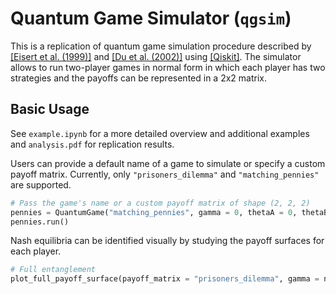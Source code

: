 # Quantum Game Simulator (`qgsim`)

This is a replication of quantum game simulation procedure described by [[Eisert et al. (1999)]](https://journals.aps.org/prl/abstract/10.1103/PhysRevLett.83.3077) and [[Du et al. (2002)]](https://journals.aps.org/prl/abstract/10.1103/PhysRevLett.88.137902) using [[Qiskit]](https://qiskit.org). The simulator allows to run two-player games in normal form in which each player has two strategies and the payoffs can be represented in a 2x2 matrix.

## Basic Usage

See `example.ipynb` for a more detailed overview and additional examples and `analysis.pdf` for replication results. 

Users can provide a default name of a game to simulate or specify a custom payoff matrix. Currently, only `"prisoners_dilemma"` and `"matching_pennies"` are supported. 
```python
# Pass the game's name or a custom payoff matrix of shape (2, 2, 2)
pennies = QuantumGame("matching_pennies", gamma = 0, thetaA = 0, thetaB = 0, phiA = 0, phiB = 0)
pennies.run()
```

Nash equilibria can be identified visually by studying the payoff surfaces for each player.
```python
# Full entanglement
plot_full_payoff_surface(payoff_matrix = "prisoners_dilemma", gamma = np.pi / 2, player = 0)
```
